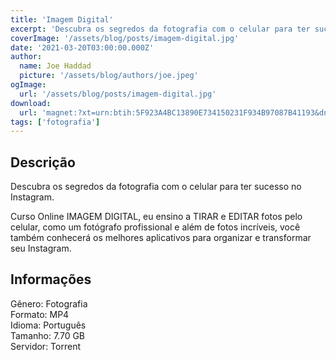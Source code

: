 ```yaml
---
title: 'Imagem Digital'
excerpt: 'Descubra os segredos da fotografia com o celular para ter sucesso no Instagram.  Curso Online IMAGEM DIGITAL, eu ensino a TIRAR e EDITAR fotos pelo celular, como um fotógrafo profissional e além de fotos incríveis, você também conhecerá os melhores aplicativos para organizar e transfo'
coverImage: '/assets/blog/posts/imagem-digital.jpg'
date: '2021-03-20T03:00:00.000Z'
author:
  name: Joe Haddad
  picture: '/assets/blog/authors/joe.jpeg'
ogImage:
  url: '/assets/blog/posts/imagem-digital.jpg'
download:
  url: 'magnet:?xt=urn:btih:5F923A4BC13890E734150231F934B97087B41193&dn=Imagem%20Digital%20-%20Josiane%20Girardelo&tr=udp%3a%2f%2ftracker.openbittorrent.com%3a80%2fannounce&tr=udp%3a%2f%2ftracker.opentrackr.org%3a1337%2fannounce'
tags: ['fotografia']
---
```

<h2>Descrição</h2>
<p></p><p>Descubra os segredos da fotografia com o celular para ter sucesso no Instagram.</p><p>Curso Online IMAGEM DIGITAL, eu ensino a TIRAR e EDITAR fotos pelo celular, como um fotógrafo profissional e além de fotos incríveis, você também conhecerá os melhores aplicativos para organizar e transformar seu Instagram.</p><h2>Informações</h2><p>Gênero: Fotografia<br/>Formato: MP4<br/>Idioma: Português<br/>Tamanho: 7.70 GB<br/>Servidor: Torrent</p>